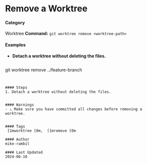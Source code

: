 # Remove a Worktree


#### Category
Worktree
**Command:** `git worktree remove <worktree-path>`

#### Examples
- **Detach a worktree without deleting the files.**

  ```sh
git worktree remove ../feature-branch
```


#### Steps
1. Detach a worktree without deleting the files.


#### Warnings
- ⚠️ Make sure you have committed all changes before removing a worktree.


#### Tags
 [1mworktree [0m,  [1mremove [0m

#### Author
mike-rambil

#### Last Updated
2024-06-10
